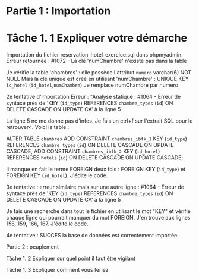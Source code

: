# Partie 1 : Importation
# Tâche 1. 1 Expliquer votre démarche

Importation du fichier reservation_hotel_exercice.sql dans phpmyadmin.
    Erreur retournée : #1072 - La clé 'numChambre' n'existe pas dans la table

Je vérifie la table 'chambres' : elle possède l'attribut `numero` varchar(6) NOT NULL
Mais la clé unique est créé en utilisant 'numChambre' : UNIQUE KEY `id_hotel` (`id_hotel`,`numChambre`)
Je remplace numChambre par numero

2e tentative d'importation
Erreur : 
    "Analyse statique :
    #1064 - Erreur de syntaxe près de 'KEY (`id_type`) REFERENCES `chambre_types` (`id`) ON DELETE CASCADE ON UPDATE CA' à la ligne 5

La ligne 5 ne me donne pas d'infos. Je fais un ctrl+f sur l'extrait SQL pour le retrouver<. Voici la table : 

ALTER TABLE `chambres`
  ADD CONSTRAINT `chambres_ibfk_1` KEY (`id_type`) REFERENCES `chambre_types` (`id`) ON DELETE CASCADE ON UPDATE CASCADE,
  ADD CONSTRAINT `chambres_ibfk_2` KEY (`id_hotel`) REFERENCES `hotels` (`id`) ON DELETE CASCADE ON UPDATE CASCADE;

Il manque en fait le terme FOREIGN deux fois : FOREIGN KEY (`id_type`) et FOREIGN KEY (`id_hotel`). J'édite le code.

3e tentative : erreur similaire mais sur une autre ligne : 
#1064 - Erreur de syntaxe près de 'KEY (`id_type`) REFERENCES `chambre_types` (`id`) ON DELETE CASCADE ON UPDATE CA' à la ligne 5

Je fais une recherche dans tout le fichier en utilisant le mot "KEY" et vérifie chaque ligne qui pourrait manquer du mot FOREIGN.
J'en trouve aux lignes 158, 159, 166, 167. J'édite le code.

4e tentative : SUCCES la base de données est correctement importée.


Partie 2 : peuplement

Tâche 1. 2 Expliquer sur quel point il faut être vigilant

Tâche 1. 3 Expliquer comment vous feriez